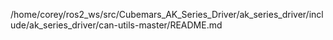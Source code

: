 /home/corey/ros2_ws/src/Cubemars_AK_Series_Driver/ak_series_driver/include/ak_series_driver/can-utils-master/README.md